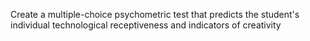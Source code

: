 
Create a multiple-choice psychometric test that predicts the student's individual technological receptiveness and indicators of creativity
